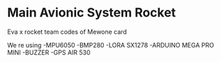 # Main Avionic System Rocket
Eva x rocket team codes of Mewone card 

We re using 
-MPU6050
-BMP280
-LORA SX1278
-ARDUINO MEGA PRO MINI
-BUZZER
-GPS AIR 530



